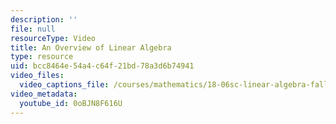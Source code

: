 ```yaml
---
description: ''
file: null
resourceType: Video
title: An Overview of Linear Algebra
type: resource
uid: bcc8464e-54a4-c64f-21bd-78a3d6b74941
video_files:
  video_captions_file: /courses/mathematics/18-06sc-linear-algebra-fall-2011/ax-b-and-the-four-subspaces/an-overview-of-key-ideas/an-overview-of-linear-algebra/0oBJN8F616U.vtt
video_metadata:
  youtube_id: 0oBJN8F616U
---
```

